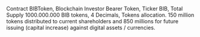 Contract BIBToken,
Blockchain Investor Bearer Token,
Ticker BIB,
Total Supply 1000.000.000 BIB tokens,
4 Decimals,
Tokens allocation. 150 million tokens distributed to current shareholders
and 850 millions for future issuing (capital increase) against digital
assets / currencies.
